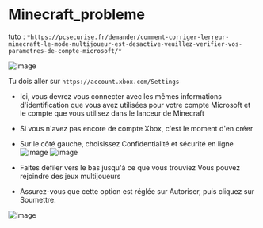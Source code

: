 # Minecraft_probleme
tuto :
`*https://pcsecurise.fr/demander/comment-corriger-lerreur-minecraft-le-mode-multijoueur-est-desactive-veuillez-verifier-vos-parametres-de-compte-microsoft/*`

![image](https://user-images.githubusercontent.com/84982418/160677721-e4b8263d-7bf6-434c-a309-0b1063d1c1e7.png)
 
 
 Tu dois aller sur `https://account.xbox.com/Settings`
 
-  Ici, vous devrez vous connecter avec les mêmes informations d'identification que vous avez utilisées pour votre compte Microsoft et le compte que vous utilisez dans le lanceur de Minecraft
- Si vous n'avez pas encore de compte Xbox, c'est le moment d'en créer
- Sur le côté gauche, choisissez Confidentialité et sécurité en ligne
![image](https://user-images.githubusercontent.com/84982418/160678382-633e1d19-486c-4f19-b8b6-7309ccd7ad58.png)
![image](https://user-images.githubusercontent.com/84982418/160678402-f3ab8016-28a8-4cc8-9a20-98b39176e5a3.png)

- Faites défiler vers le bas jusqu'à ce que vous trouviez Vous pouvez rejoindre des jeux multijoueurs
- Assurez-vous que cette option est réglée sur Autoriser, puis cliquez sur Soumettre.

![image](https://user-images.githubusercontent.com/84982418/160678514-314ee7b3-2328-483b-a882-80c601ec624a.png)
